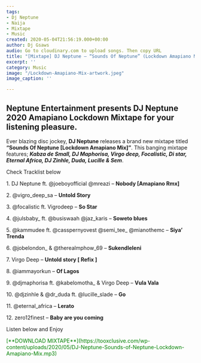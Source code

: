 ```yaml
---
tags:
- Dj Neptune
- Naija
- Mixtape
- Music
created: 2020-05-04T21:56:19.000+00:00
author: Dj Gsaws
audio: Go to cloudinary.com to upload songs. Then copy URL
title: "[Mixtape] DJ Neptune – “Sounds Of Neptune” (Lockdown Amapiano Mix)"
excerpt: ''
category: Music
image: "/Lockdown-Amapiano-Mix-artwork.jpeg"
image_caption: ''

---
```

## Neptune Entertainment presents DJ Neptune 2020 Amapiano Lockdown Mixtape for your listening pleasure.

Ever blazing disc jockey, **DJ Neptune** releases a brand new mixtape titled **“Sounds Of Neptune \[Lockdown Amapiano Mix\]”**. This banging mixtape features; **_Kabza de Small, DJ Maphorisa, Virgo deep, Focalistic, Di star, Eternal Africa, DJ Zinhle, Duda, Lucille & Sem_**.

Check Tracklist below

1\. DJ Neptune ft. @joeboyofficial @mreazi – **Nobody \[Amapiano Rmx\]**

2\. @vigro_deep_sa – **Untold Story**

3\. @focalistic ft. Vigrodeep – **So Star**

4\. @julsbaby_ ft. @busiswaah @jaz_karis – **Soweto blues**

5\. @kammudee ft. @casspernyovest @semi_tee_ @mianothemc – **Siya’ Trenda**

6\. @jobelondon_ & @therealmphow_69 – **Sukendleleni**

7\. Virgo Deep – **Untold story \[ Refix \]**

8\. @iammayorkun – **Of Lagos**

9\. @djmaphorisa ft. @kabelomotha_ & Virgo Deep – **Vula Vala**

10\. @djzinhle & @dr_duda ft. @lucille_slade – **Go**

11\. @eternal_africa – **Lerato**

12\. zero12finest – **Baby are you coming**

Listen below and Enjoy

<div class="" style="color: green"> [**DOWNLOAD MIXTAPE**](https://tooxclusive.com/wp-content/uploads/2020/05/DJ-Neptune-Sounds-of-Neptune-Lockdown-Amapiano-Mix.mp3)</div>